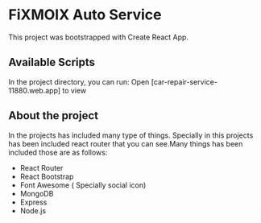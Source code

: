 # FiXMOIX Auto Service

This project was bootstrapped with Create React App.

## Available Scripts

In the project directory, you can run:
Open [car-repair-service-11880.web.app] to view

## About the project 

In the projects has included many type of things. Specially in this projects has been included react router that you can see.Many things has been included those are as follows:

* React Router
* React Bootstrap
* Font Awesome ( Specially social icon)
* MongoDB
* Express
* Node.js
